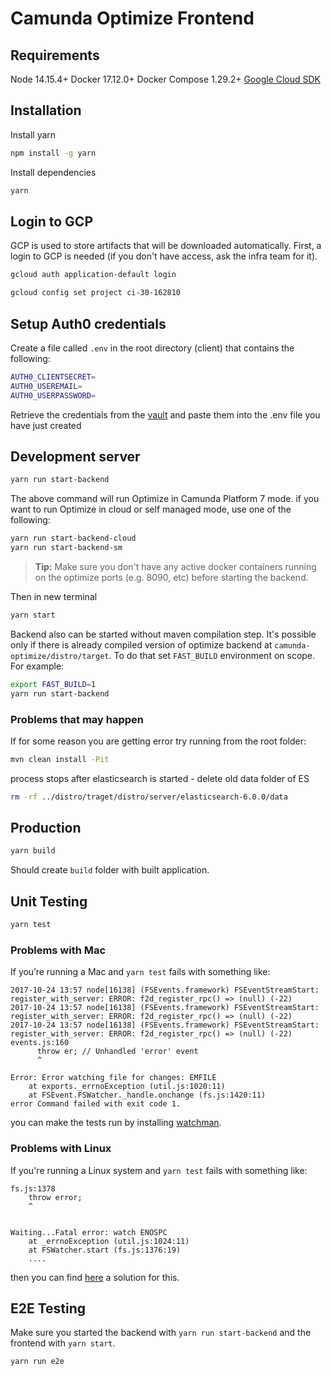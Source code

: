 # Camunda Optimize Frontend

## Requirements

Node 14.15.4+
Docker 17.12.0+
Docker Compose 1.29.2+
[Google Cloud SDK](https://cloud.google.com/sdk/docs/install)

## Installation

Install yarn

```bash
npm install -g yarn
```

Install dependencies

```bash
yarn
```

## Login to GCP

GCP is used to store artifacts that will be downloaded automatically.
First, a login to GCP is needed (if you don't have access, ask the infra team for it).

```bash
gcloud auth application-default login
```

```bash
gcloud config set project ci-30-162810
```

## Setup Auth0 credentials

Create a file called `.env` in the root directory (client) that contains the following:
```bash
AUTH0_CLIENTSECRET=
AUTH0_USEREMAIL=
AUTH0_USERPASSWORD=
```

Retrieve the credentials from the [vault](https://vault.int.camunda.com/ui/vault/secrets/secret/show/products/optimize/ci/jenkins) and paste them into the .env file you have just created


## Development server

```bash
yarn run start-backend
```

The above command will run Optimize in Camunda Platform 7 mode.
if you want to run Optimize in cloud or self managed mode, use one of the following:

```bash
yarn run start-backend-cloud
yarn run start-backend-sm
```
> **Tip:**
  Make sure you don't have any active docker containers running on the optimize ports (e.g. 8090, etc) before starting the backend.

Then in new terminal

```bash
yarn start
```

Backend also can be started without maven compilation step. It's possible only if there is already
compiled version of optimize backend at ``camunda-optimize/distro/target``.
To do that set ``FAST_BUILD`` environment on scope. For example:

```bash
export FAST_BUILD=1
yarn run start-backend
```

### Problems that may happen

If for some reason you are getting error try running from the root folder:

```bash
mvn clean install -Pit
```

process stops after elasticsearch is started - delete old data folder of ES

```bash
rm -rf ../distro/traget/distro/server/elasticsearch-6.0.0/data
```

## Production

```bash
yarn build
```

Should create ``build`` folder with built application.

## Unit Testing

```bash
yarn test
```

### Problems with Mac

If you’re running a Mac and `yarn test` fails with something like:

```
2017-10-24 13:57 node[16138] (FSEvents.framework) FSEventStreamStart: register_with_server: ERROR: f2d_register_rpc() => (null) (-22)
2017-10-24 13:57 node[16138] (FSEvents.framework) FSEventStreamStart: register_with_server: ERROR: f2d_register_rpc() => (null) (-22)
2017-10-24 13:57 node[16138] (FSEvents.framework) FSEventStreamStart: register_with_server: ERROR: f2d_register_rpc() => (null) (-22)
events.js:160
      throw er; // Unhandled 'error' event
      ^

Error: Error watching file for changes: EMFILE
    at exports._errnoException (util.js:1020:11)
    at FSEvent.FSWatcher._handle.onchange (fs.js:1420:11)
error Command failed with exit code 1.

```

you can make the tests run by installing [watchman](https://facebook.github.io/watchman/docs/install.html).

### Problems with Linux

If you're running a Linux system and `yarn test` fails with something like:

```
fs.js:1378
    throw error;
    ^


Waiting...Fatal error: watch ENOSPC
    at _errnoException (util.js:1024:11)
    at FSWatcher.start (fs.js:1376:19)
    ....
```

then you can find [here](https://stackoverflow.com/a/17437601) a solution for this.

## E2E Testing

Make sure you started the backend with `yarn run start-backend` and the frontend with `yarn start`.

```bash
yarn run e2e
```
